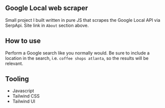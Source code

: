 ## Google Local web scraper

Small project I built written in pure JS that scrapes the Google Local API via SerpApi.  Site link in `About` section above.

## How to use

Perform a Google search like you normally would.  Be sure to include a location in the search, i.e. `coffee shops atlanta`, so the results will be relevant.

## Tooling
* Javascript
* Tailwind CSS
* Tailwind UI

